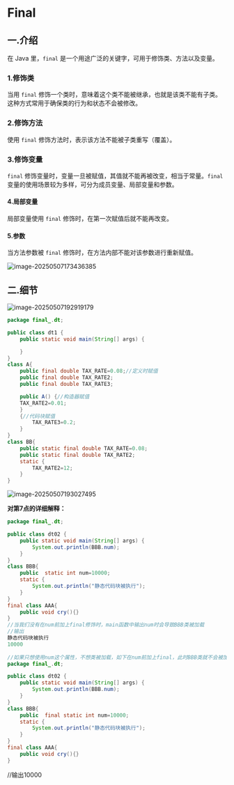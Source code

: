 # Final

## 一.介绍

在 Java 里，`final` 是一个用途广泛的关键字，可用于修饰类、方法以及变量。

### 1.修饰类

当用 `final` 修饰一个类时，意味着这个类不能被继承，也就是该类不能有子类。这种方式常用于确保类的行为和状态不会被修改。

### 2.修饰方法

使用 `final` 修饰方法时，表示该方法不能被子类重写（覆盖）。

### 3.修饰变量

`final` 修饰变量时，变量一旦被赋值，其值就不能再被改变，相当于常量。`final` 变量的使用场景较为多样，可分为成员变量、局部变量和参数。

#### 4.局部变量

局部变量使用 `final` 修饰时，在第一次赋值后就不能再改变。

#### 5.参数

当方法参数被 `final` 修饰时，在方法内部不能对该参数进行重新赋值。

![image-20250507173436385](C:\Users\24709\AppData\Roaming\Typora\typora-user-images\image-20250507173436385.png)





## 二.细节

![image-20250507192919179](C:\Users\24709\AppData\Roaming\Typora\typora-user-images\image-20250507192919179.png)

```java
package final_.dt;

public class dt1 {
    public static void main(String[] args) {

    }
}
class A{
    public final double TAX_RATE=0.08;//定义时赋值
    public final double TAX_RATE2;
    public final double TAX_RATE3;

    public A() {//构造器赋值
    TAX_RATE2=0.01;
    }
    {//代码块赋值
        TAX_RATE3=0.2;
    }
}
class BB{
    public static final double TAX_RATE=0.08;
    public static final double TAX_RATE2;
    static {
        TAX_RATE2=12;
    }
}
```



![image-20250507193027495](C:\Users\24709\AppData\Roaming\Typora\typora-user-images\image-20250507193027495.png)



**对第7点的详细解释：**

```java
package final_.dt;

public class dt02 {
    public static void main(String[] args) {
        System.out.println(BBB.num);
    }
}
class BBB{
    public  static int num=10000;
    static {
        System.out.println("静态代码块被执行");
    }
}
final class AAA{
    public void cry(){}
}
//当我们没有在num前加上final修饰时，main函数中输出num时会导致BBB类被加载
//输出
静态代码块被执行
10000
    
//如果只想使用num这个属性，不想类被加载，如下在num前加上final，此时BBB类就不会被加载（java底层的优化）
package final_.dt;

public class dt02 {
    public static void main(String[] args) {
        System.out.println(BBB.num);
    }
}
class BBB{
    public  final static int num=10000;
    static {
        System.out.println("静态代码块被执行");
    }
}
final class AAA{
    public void cry(){}
}
```

//输出10000
